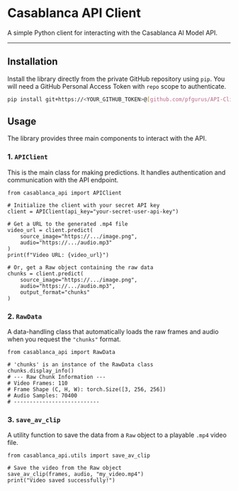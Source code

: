 # Casablanca API Client

A simple Python client for interacting with the Casablanca AI Model API.

---

## Installation

Install the library directly from the private GitHub repository using `pip`. You will need a GitHub Personal Access Token with `repo` scope to authenticate.

```bash
pip install git+https://<YOUR_GITHUB_TOKEN>@[github.com/pfgurus/API-Client.git](https://github.com/pfgurus/API-Client.git)
````

## Usage

The library provides three main components to interact with the API.

### 1. `APIClient`

This is the main class for making predictions. It handles authentication and communication with the API endpoint.

```
from casablanca_api import APIClient

# Initialize the client with your secret API key
client = APIClient(api_key="your-secret-user-api-key")

# Get a URL to the generated .mp4 file
video_url = client.predict(
    source_image="https://.../image.png",
    audio="https://.../audio.mp3"
)
print(f"Video URL: {video_url}")

# Or, get a Raw object containing the raw data
chunks = client.predict(
    source_image="https://.../image.png",
    audio="https://.../audio.mp3",
    output_format="chunks"
)
```

### 2. `RawData`

A data-handling class that automatically loads the raw frames and audio when you request the `"chunks"` format.

```
from casablanca_api import RawData

# 'chunks' is an instance of the RawData class
chunks.display_info()
# --- Raw Chunk Information ---
# Video Frames: 110
# Frame Shape (C, H, W): torch.Size([3, 256, 256])
# Audio Samples: 70400
# ---------------------------
```

### 3. `save_av_clip`

A utility function to save the data from a `Raw` object to a playable `.mp4` video file.

```
from casablanca_api.utils import save_av_clip

# Save the video from the Raw object
save_av_clip(frames, audio, "my_video.mp4")
print("Video saved successfully!")
```
